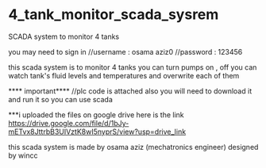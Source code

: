 # 4_tank_monitor_scada_sysrem
SCADA system to monitor 4 tanks 

you may need to sign in 
//username : osama aziz0
//password : 123456

this scada system is to monitor 4 tanks 
you can turn pumps on , off 
you can watch tank's fluid levels and temperatures and overwrite each of them 

**** important****
//plc code is attached also you will need to download it and run it so you can use scada 

***i uploaded the files on google drive here is the link https://drive.google.com/file/d/1bJy-mETvx8JttrbB3UIVztK8wI5nyprS/view?usp=drive_link



this scada system is made by osama aziz (mechatronics engineer)
designed by wincc 
